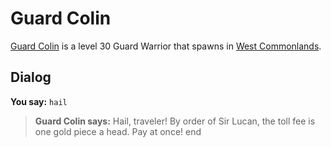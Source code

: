 # Guard Colin



[Guard Colin](/npc/21117) is a level 30 Guard Warrior that spawns in [West Commonlands](/zone/21).



## Dialog

**You say:** `hail`



>**Guard Colin says:** Hail, traveler! By order of Sir Lucan, the toll fee is one gold piece a head.  Pay at once!
end
